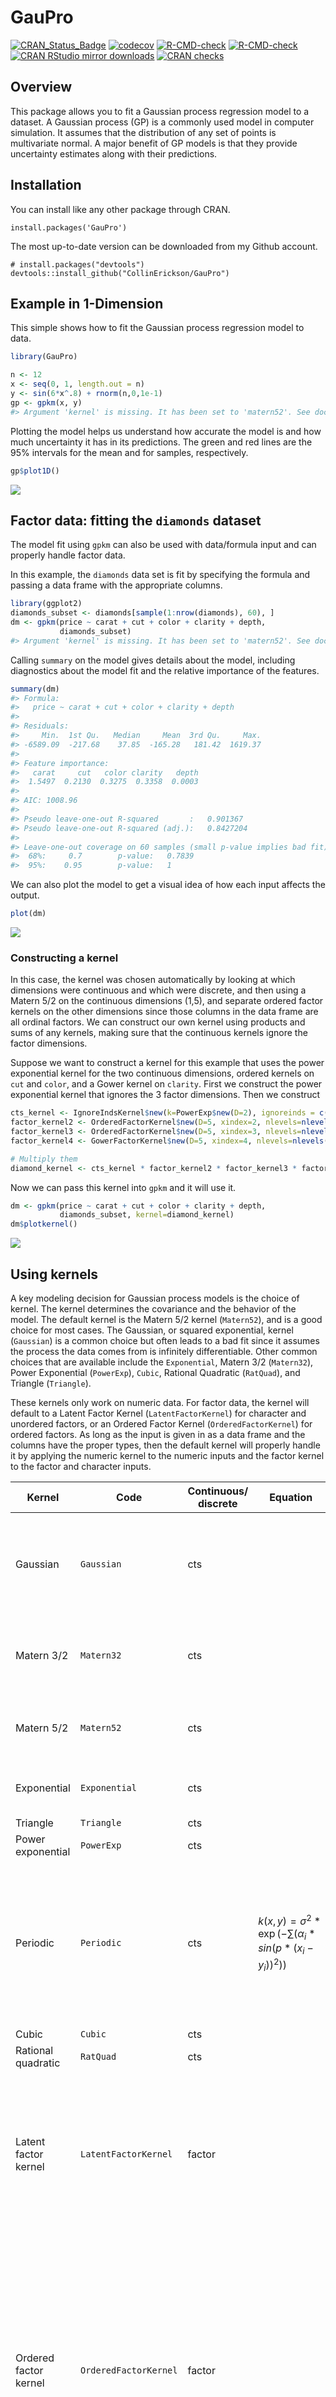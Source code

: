 
<!-- README.md is generated from README.Rmd. Please edit that file -->

# GauPro

<!-- badges: start -->

[![CRAN_Status_Badge](https://www.r-pkg.org/badges/version/GauPro)](https://cran.r-project.org/package=GauPro)
[![codecov](https://codecov.io/gh/CollinErickson/GauPro/branch/master/graph/badge.svg)](https://app.codecov.io/gh/CollinErickson/GauPro)
[![R-CMD-check](https://github.com/CollinErickson/GauPro/workflows/R-CMD-check/badge.svg)](https://github.com/CollinErickson/GauPro/actions)
[![R-CMD-check](https://github.com/CollinErickson/GauPro/actions/workflows/R-CMD-check.yaml/badge.svg)](https://github.com/CollinErickson/GauPro/actions/workflows/R-CMD-check.yaml)
[![CRAN RStudio mirror
downloads](https://cranlogs.r-pkg.org/badges/last-month/GauPro?color=blue)](https://r-pkg.org/pkg/GauPro)
[![CRAN
checks](https://badges.cranchecks.info/summary/GauPro.svg)](https://cran.r-project.org/web/checks/check_results_GauPro.html)
<!-- badges: end -->

## Overview

This package allows you to fit a Gaussian process regression model to a
dataset. A Gaussian process (GP) is a commonly used model in computer
simulation. It assumes that the distribution of any set of points is
multivariate normal. A major benefit of GP models is that they provide
uncertainty estimates along with their predictions.

## Installation

You can install like any other package through CRAN.

    install.packages('GauPro')

The most up-to-date version can be downloaded from my Github account.

    # install.packages("devtools")
    devtools::install_github("CollinErickson/GauPro")

## Example in 1-Dimension

This simple shows how to fit the Gaussian process regression model to
data.

``` r
library(GauPro)
```

``` r
n <- 12
x <- seq(0, 1, length.out = n)
y <- sin(6*x^.8) + rnorm(n,0,1e-1)
gp <- gpkm(x, y)
#> Argument 'kernel' is missing. It has been set to 'matern52'. See documentation for more details.
```

Plotting the model helps us understand how accurate the model is and how
much uncertainty it has in its predictions. The green and red lines are
the 95% intervals for the mean and for samples, respectively.

``` r
gp$plot1D()
```

![](tools/README-plotsine-1.png)<!-- -->

## Factor data: fitting the `diamonds` dataset

The model fit using `gpkm` can also be used with data/formula input and
can properly handle factor data.

In this example, the `diamonds` data set is fit by specifying the
formula and passing a data frame with the appropriate columns.

``` r
library(ggplot2)
diamonds_subset <- diamonds[sample(1:nrow(diamonds), 60), ]
dm <- gpkm(price ~ carat + cut + color + clarity + depth,
           diamonds_subset)
#> Argument 'kernel' is missing. It has been set to 'matern52'. See documentation for more details.
```

Calling `summary` on the model gives details about the model, including
diagnostics about the model fit and the relative importance of the
features.

``` r
summary(dm)
#> Formula:
#>   price ~ carat + cut + color + clarity + depth 
#> 
#> Residuals:
#>     Min.  1st Qu.   Median     Mean  3rd Qu.     Max. 
#> -6589.09  -217.68    37.85  -165.28   181.42  1619.37 
#> 
#> Feature importance:
#>   carat     cut   color clarity   depth 
#>  1.5497  0.2130  0.3275  0.3358  0.0003 
#> 
#> AIC: 1008.96 
#> 
#> Pseudo leave-one-out R-squared       :   0.901367 
#> Pseudo leave-one-out R-squared (adj.):   0.8427204 
#> 
#> Leave-one-out coverage on 60 samples (small p-value implies bad fit):
#>  68%:     0.7        p-value:   0.7839 
#>  95%:    0.95        p-value:   1
```

We can also plot the model to get a visual idea of how each input
affects the output.

``` r
plot(dm)
```

![](tools/README-plot_dm-1.png)<!-- -->

### Constructing a kernel

In this case, the kernel was chosen automatically by looking at which
dimensions were continuous and which were discrete, and then using a
Matern 5/2 on the continuous dimensions (1,5), and separate ordered
factor kernels on the other dimensions since those columns in the data
frame are all ordinal factors. We can construct our own kernel using
products and sums of any kernels, making sure that the continuous
kernels ignore the factor dimensions.

Suppose we want to construct a kernel for this example that uses the
power exponential kernel for the two continuous dimensions, ordered
kernels on `cut` and `color`, and a Gower kernel on `clarity`. First we
construct the power exponential kernel that ignores the 3 factor
dimensions. Then we construct

``` r
cts_kernel <- IgnoreIndsKernel$new(k=PowerExp$new(D=2), ignoreinds = c(2,3,4))
factor_kernel2 <- OrderedFactorKernel$new(D=5, xindex=2, nlevels=nlevels(diamonds_subset[[2]]))
factor_kernel3 <- OrderedFactorKernel$new(D=5, xindex=3, nlevels=nlevels(diamonds_subset[[3]]))
factor_kernel4 <- GowerFactorKernel$new(D=5, xindex=4, nlevels=nlevels(diamonds_subset[[4]]))

# Multiply them
diamond_kernel <- cts_kernel * factor_kernel2 * factor_kernel3 * factor_kernel4
```

Now we can pass this kernel into `gpkm` and it will use it.

``` r
dm <- gpkm(price ~ carat + cut + color + clarity + depth,
           diamonds_subset, kernel=diamond_kernel)
dm$plotkernel()
```

![](tools/README-diamond_construct_kernel_fit-1.png)<!-- -->

## Using kernels

A key modeling decision for Gaussian process models is the choice of
kernel. The kernel determines the covariance and the behavior of the
model. The default kernel is the Matern 5/2 kernel (`Matern52`), and is
a good choice for most cases. The Gaussian, or squared exponential,
kernel (`Gaussian`) is a common choice but often leads to a bad fit
since it assumes the process the data comes from is infinitely
differentiable. Other common choices that are available include the
`Exponential`, Matern 3/2 (`Matern32`), Power Exponential (`PowerExp`),
`Cubic`, Rational Quadratic (`RatQuad`), and Triangle (`Triangle`).

These kernels only work on numeric data. For factor data, the kernel
will default to a Latent Factor Kernel (`LatentFactorKernel`) for
character and unordered factors, or an Ordered Factor Kernel
(`OrderedFactorKernel`) for ordered factors. As long as the input is
given in as a data frame and the columns have the proper types, then the
default kernel will properly handle it by applying the numeric kernel to
the numeric inputs and the factor kernel to the factor and character
inputs.

| Kernel                | Code                  | Continuous/<br />discrete | Equation                                                                             | Notes                                                                                                                                                                                                                                                                       |
|-----------------------|-----------------------|---------------------------|--------------------------------------------------------------------------------------|-----------------------------------------------------------------------------------------------------------------------------------------------------------------------------------------------------------------------------------------------------------------------------|
| Gaussian              | `Gaussian`            | cts                       |                                                                                      | Often causes issues since it assumes infinite differentiability. Experts don’t recommend using it.                                                                                                                                                                          |
| Matern 3/2            | `Matern32`            | cts                       |                                                                                      | Assumes one time differentiability. This is often too low of an assumption.                                                                                                                                                                                                 |
| Matern 5/2            | `Matern52`            | cts                       |                                                                                      | Assumes two time differentiability. Generally the best.                                                                                                                                                                                                                     |
| Exponential           | `Exponential`         | cts                       |                                                                                      | Equivalent to Matern 1/2. Assumes no differentiability.                                                                                                                                                                                                                     |
| Triangle              | `Triangle`            | cts                       |                                                                                      |                                                                                                                                                                                                                                                                             |
| Power exponential     | `PowerExp`            | cts                       |                                                                                      |                                                                                                                                                                                                                                                                             |
| Periodic              | `Periodic`            | cts                       | $k(x, y) = \sigma^2 * \exp(-\sum(\alpha_i*sin(p * (x_i-y_i))^2))$                    | The only kernel that takes advantage of periodic data. But there is often incoherance far apart, so you will likely want to multiply by one of the standard kernels.                                                                                                        |
| Cubic                 | `Cubic`               | cts                       |                                                                                      |                                                                                                                                                                                                                                                                             |
| Rational quadratic    | `RatQuad`             | cts                       |                                                                                      |                                                                                                                                                                                                                                                                             |
| Latent factor kernel  | `LatentFactorKernel`  | factor                    |                                                                                      | This embeds each discrete value into a low dimensional space and calculates the distances in that space. This works well when there are many discrete values.                                                                                                               |
| Ordered factor kernel | `OrderedFactorKernel` | factor                    |                                                                                      | This maintains the order of the discrete values. E.g., if there are 3 levels, it will ensure that 1 and 2 have a higher correlation than 1 and 3. This is similar to embedding into a latent space with 1 dimension and requiring the values to be kept in numerical order. |
| Factor kernel         | `FactorKernel`        | factor                    |                                                                                      | This fits a parameter for every pair of possible values. E.g., if there are 4 discrete values, it will fit 6 (4 choose 2) values. This doesn’t scale well. When there are many discrete values, use any of the other factor kernels.                                        |
| Gower factor kernel   | `GowerFactorKernel`   | factor                    | $k(x,y) = \begin{cases} 1, & \text{if } x=y \\ p, & \text{if } x \neq y \end{cases}$ | This is a very simple factor kernel. For the relevant dimension, the correlation will either be 1 if the value are the same, or $p$ if they are different.                                                                                                                  |
| Ignore indices        | `IgnoreInds`          | N/A                       |                                                                                      | Use this to create a kernel that ignores certain dimensions. Useful when you want to fit different kernel types to different dimensions or when there is a mix of continuous and discrete dimensions.                                                                       |

Factor kernels: note that these all only work on a single dimension. If
there are multiple factor dimensions in your input, then they each will
be given a different factor kernel.

## Combining kernels

Kernels can be combined by multiplying or adding them directly.

The following example uses the product of a periodic and a Matern 5/2
kernel to fit periodic data.

``` r
x <- 1:20
y <- sin(x) + .1*x^1.3
gp <- gpkm(x, y, kernel=Periodic$new(D=1)*Matern52$new(D=1), nug.min=1e-6)
#> nug is at minimum value after optimizing. Check the fit to see it this caused a bad fit. Consider changing nug.min. This is probably fine for noiseless data.
gp$plot()
```

![](tools/README-combine_periodic-1.png)<!-- -->

For an example of a more complex kernel being constructed, see the
diamonds section above.
